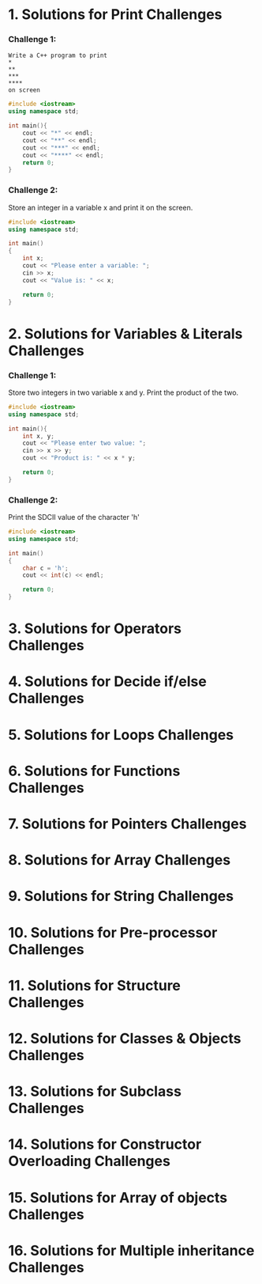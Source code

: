 # 1. Solutions for Print Challenges
### Challenge 1:
```
Write a C++ program to print
*
**
***
****
on screen
```
```c++
#include <iostream>
using namespace std;

int main(){
    cout << "*" << endl;
    cout << "**" << endl; 
    cout << "***" << endl; 
    cout << "****" << endl; 
    return 0;
}
```

### Challenge 2:
Store an integer in a variable x and print it on the screen.
```c++
#include <iostream>
using namespace std;

int main()
{
    int x;
    cout << "Please enter a variable: ";
    cin >> x;
    cout << "Value is: " << x;

    return 0;
}
```

# 2. Solutions for Variables & Literals Challenges
### Challenge 1:
Store two integers in two variable x and y. Print the product of the two.
```c++
#include <iostream>
using namespace std;

int main(){
    int x, y;
    cout << "Please enter two value: ";
    cin >> x >> y;
    cout << "Product is: " << x * y;

    return 0;
}
```

### Challenge 2:
Print the SDCII value of the character 'h'
```c++
#include <iostream>
using namespace std;

int main()
{
    char c = 'h';
    cout << int(c) << endl;

    return 0;
}
```

# 3. Solutions for Operators Challenges

# 4. Solutions for Decide if/else Challenges

# 5. Solutions for Loops Challenges

# 6. Solutions for Functions Challenges

# 7. Solutions for Pointers Challenges

# 8. Solutions for Array Challenges

# 9. Solutions for String Challenges

# 10. Solutions for Pre-processor Challenges

# 11. Solutions for Structure Challenges

# 12. Solutions for Classes & Objects Challenges

# 13. Solutions for Subclass Challenges

# 14. Solutions for Constructor Overloading Challenges

# 15. Solutions for Array of objects Challenges

# 16. Solutions for Multiple inheritance Challenges
